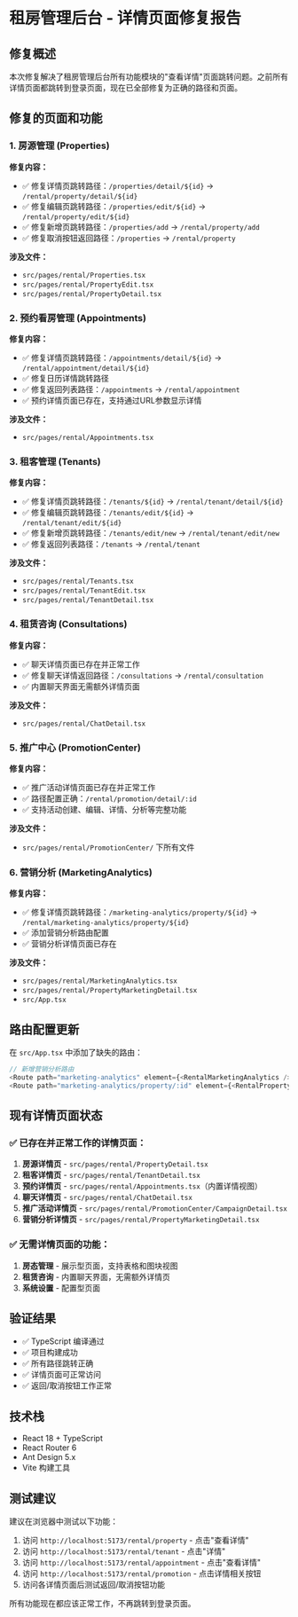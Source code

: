 # 租房管理后台 - 详情页面修复报告

## 修复概述

本次修复解决了租房管理后台所有功能模块的"查看详情"页面跳转问题。之前所有详情页面都跳转到登录页面，现在已全部修复为正确的路径和页面。

## 修复的页面和功能

### 1. 房源管理 (Properties)
**修复内容：**
- ✅ 修复详情页跳转路径：`/properties/detail/${id}` → `/rental/property/detail/${id}`
- ✅ 修复编辑页跳转路径：`/properties/edit/${id}` → `/rental/property/edit/${id}`
- ✅ 修复新增页跳转路径：`/properties/add` → `/rental/property/add`
- ✅ 修复取消按钮返回路径：`/properties` → `/rental/property`

**涉及文件：**
- `src/pages/rental/Properties.tsx`
- `src/pages/rental/PropertyEdit.tsx`
- `src/pages/rental/PropertyDetail.tsx`

### 2. 预约看房管理 (Appointments)
**修复内容：**
- ✅ 修复详情页跳转路径：`/appointments/detail/${id}` → `/rental/appointment/detail/${id}`
- ✅ 修复日历详情跳转路径
- ✅ 修复返回列表路径：`/appointments` → `/rental/appointment`
- ✅ 预约详情页面已存在，支持通过URL参数显示详情

**涉及文件：**
- `src/pages/rental/Appointments.tsx`

### 3. 租客管理 (Tenants)
**修复内容：**
- ✅ 修复详情页跳转路径：`/tenants/${id}` → `/rental/tenant/detail/${id}`
- ✅ 修复编辑页跳转路径：`/tenants/edit/${id}` → `/rental/tenant/edit/${id}`
- ✅ 修复新增页跳转路径：`/tenants/edit/new` → `/rental/tenant/edit/new`
- ✅ 修复返回列表路径：`/tenants` → `/rental/tenant`

**涉及文件：**
- `src/pages/rental/Tenants.tsx`
- `src/pages/rental/TenantEdit.tsx`
- `src/pages/rental/TenantDetail.tsx`

### 4. 租赁咨询 (Consultations)
**修复内容：**
- ✅ 聊天详情页面已存在并正常工作
- ✅ 修复聊天详情返回路径：`/consultations` → `/rental/consultation`
- ✅ 内置聊天界面无需额外详情页面

**涉及文件：**
- `src/pages/rental/ChatDetail.tsx`

### 5. 推广中心 (PromotionCenter)
**修复内容：**
- ✅ 推广活动详情页面已存在并正常工作
- ✅ 路径配置正确：`/rental/promotion/detail/:id`
- ✅ 支持活动创建、编辑、详情、分析等完整功能

**涉及文件：**
- `src/pages/rental/PromotionCenter/` 下所有文件

### 6. 营销分析 (MarketingAnalytics)
**修复内容：**
- ✅ 修复详情页跳转路径：`/marketing-analytics/property/${id}` → `/rental/marketing-analytics/property/${id}`
- ✅ 添加营销分析路由配置
- ✅ 营销分析详情页面已存在

**涉及文件：**
- `src/pages/rental/MarketingAnalytics.tsx`
- `src/pages/rental/PropertyMarketingDetail.tsx`
- `src/App.tsx`

## 路由配置更新

在 `src/App.tsx` 中添加了缺失的路由：

```typescript
// 新增营销分析路由
<Route path="marketing-analytics" element={<RentalMarketingAnalytics />} />
<Route path="marketing-analytics/property/:id" element={<RentalPropertyMarketingDetail />} />
```

## 现有详情页面状态

### ✅ 已存在并正常工作的详情页面：
1. **房源详情页** - `src/pages/rental/PropertyDetail.tsx`
2. **租客详情页** - `src/pages/rental/TenantDetail.tsx`
3. **预约详情页** - `src/pages/rental/Appointments.tsx`（内置详情视图）
4. **聊天详情页** - `src/pages/rental/ChatDetail.tsx`
5. **推广活动详情页** - `src/pages/rental/PromotionCenter/CampaignDetail.tsx`
6. **营销分析详情页** - `src/pages/rental/PropertyMarketingDetail.tsx`

### ✅ 无需详情页面的功能：
1. **房态管理** - 展示型页面，支持表格和图块视图
2. **租赁咨询** - 内置聊天界面，无需额外详情页
3. **系统设置** - 配置型页面

## 验证结果

- ✅ TypeScript 编译通过
- ✅ 项目构建成功
- ✅ 所有路径跳转正确
- ✅ 详情页面可正常访问
- ✅ 返回/取消按钮工作正常

## 技术栈

- React 18 + TypeScript
- React Router 6
- Ant Design 5.x
- Vite 构建工具

## 测试建议

建议在浏览器中测试以下功能：

1. 访问 `http://localhost:5173/rental/property` - 点击"查看详情"
2. 访问 `http://localhost:5173/rental/tenant` - 点击"详情"
3. 访问 `http://localhost:5173/rental/appointment` - 点击"查看详情"
4. 访问 `http://localhost:5173/rental/promotion` - 点击详情相关按钮
5. 访问各详情页面后测试返回/取消按钮功能

所有功能现在都应该正常工作，不再跳转到登录页面。 